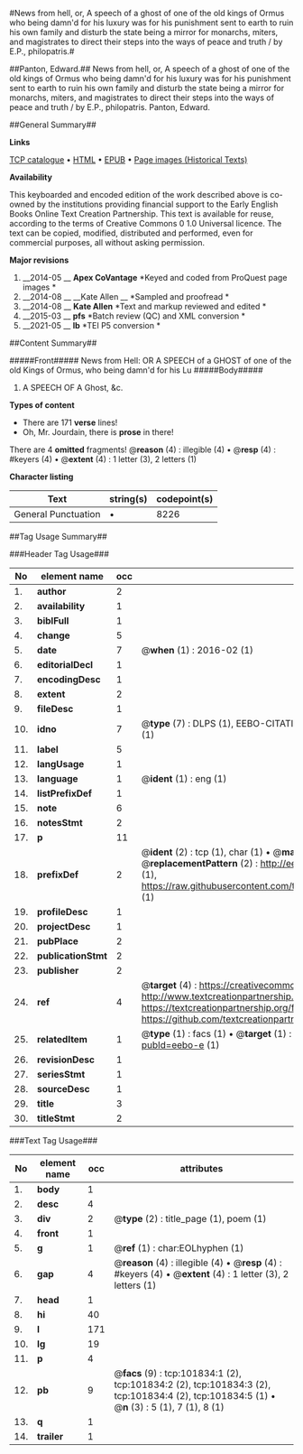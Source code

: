 #News from hell, or, A speech of a ghost of one of the old kings of Ormus who being damn'd for his luxury was for his punishment sent to earth to ruin his own family and disturb the state being a mirror for monarchs, miters, and magistrates to direct their steps into the ways of peace and truth / by E.P., philopatris.#

##Panton, Edward.##
News from hell, or, A speech of a ghost of one of the old kings of Ormus who being damn'd for his luxury was for his punishment sent to earth to ruin his own family and disturb the state being a mirror for monarchs, miters, and magistrates to direct their steps into the ways of peace and truth / by E.P., philopatris.
Panton, Edward.

##General Summary##

**Links**

[TCP catalogue](http://www.ota.ox.ac.uk/tcp/)  • 
[HTML](http://tei.it.ox.ac.uk/tcp/Texts-HTML/free/A55/A55300.html)  • 
[EPUB](http://tei.it.ox.ac.uk/tcp/Texts-EPUB/free/A55/A55300.epub) • 
[Page images (Historical Texts)](https://historicaltexts.jisc.ac.uk/eebo-13790602e)

**Availability**

This keyboarded and encoded edition of the work described above is co-owned by the
    institutions providing financial support to the Early English Books Online Text Creation
    Partnership. This text is available for reuse, according to the terms of  Creative Commons 0 1.0 Universal
    licence. The text can be copied, modified, distributed and performed, even for commercial
    purposes, all without asking permission.

**Major revisions**

1. __2014-05 __ __Apex CoVantage__ *Keyed and coded from ProQuest page images *
1. __2014-08 __ __Kate Allen __ *Sampled and proofread *
1. __2014-08 __ __Kate Allen__ *Text and markup reviewed and edited *
1. __2015-03 __ __pfs__ *Batch review (QC) and XML conversion *
1. __2021-05 __ __lb__ *TEI P5 conversion *

##Content Summary##

#####Front#####
News from Hell: OR A SPEECH of a GHOST of one of the old Kings of Ormus, who being damn'd for his Lu
#####Body#####

1. A SPEECH OF A Ghost, &c.

**Types of content**

  * There are 171 **verse** lines!
  * Oh, Mr. Jourdain, there is **prose** in there!

There are 4 **omitted** fragments! 
 @__reason__ (4) : illegible (4)  •  @__resp__ (4) : #keyers (4)  •  @__extent__ (4) : 1 letter (3), 2 letters (1)

**Character listing**


|Text|string(s)|codepoint(s)|
|---|---|---|
|General Punctuation|•|8226|

##Tag Usage Summary##

###Header Tag Usage###

|No|element name|occ|attributes|
|---|---|---|---|
|1.|__author__|2||
|2.|__availability__|1||
|3.|__biblFull__|1||
|4.|__change__|5||
|5.|__date__|7| @__when__ (1) : 2016-02 (1)|
|6.|__editorialDecl__|1||
|7.|__encodingDesc__|1||
|8.|__extent__|2||
|9.|__fileDesc__|1||
|10.|__idno__|7| @__type__ (7) : DLPS (1), EEBO-CITATION (1), VID (1), EEBO-PROQUEST (1), STC (2), OCLC (1)|
|11.|__label__|5||
|12.|__langUsage__|1||
|13.|__language__|1| @__ident__ (1) : eng (1)|
|14.|__listPrefixDef__|1||
|15.|__note__|6||
|16.|__notesStmt__|2||
|17.|__p__|11||
|18.|__prefixDef__|2| @__ident__ (2) : tcp (1), char (1)  •  @__matchPattern__ (2) : ([0-9\-]+):([0-9IVX]+) (1), (.+) (1)  •  @__replacementPattern__ (2) : http://eebo.chadwyck.com/downloadtiff?vid=$1&page=$2 (1), https://raw.githubusercontent.com/textcreationpartnership/Texts/master/tcpchars.xml#$1 (1)|
|19.|__profileDesc__|1||
|20.|__projectDesc__|1||
|21.|__pubPlace__|2||
|22.|__publicationStmt__|2||
|23.|__publisher__|2||
|24.|__ref__|4| @__target__ (4) : https://creativecommons.org/publicdomain/zero/1.0/ (1), http://www.textcreationpartnership.org/docs/. (1), https://textcreationpartnership.org/faq/#faq05 (1), https://github.com/textcreationpartnership (1)|
|25.|__relatedItem__|1| @__type__ (1) : facs (1)  •  @__target__ (1) : https://data.historicaltexts.jisc.ac.uk/view?pubId=eebo-e (1)|
|26.|__revisionDesc__|1||
|27.|__seriesStmt__|1||
|28.|__sourceDesc__|1||
|29.|__title__|3||
|30.|__titleStmt__|2||


###Text Tag Usage###

|No|element name|occ|attributes|
|---|---|---|---|
|1.|__body__|1||
|2.|__desc__|4||
|3.|__div__|2| @__type__ (2) : title_page (1), poem (1)|
|4.|__front__|1||
|5.|__g__|1| @__ref__ (1) : char:EOLhyphen (1)|
|6.|__gap__|4| @__reason__ (4) : illegible (4)  •  @__resp__ (4) : #keyers (4)  •  @__extent__ (4) : 1 letter (3), 2 letters (1)|
|7.|__head__|1||
|8.|__hi__|40||
|9.|__l__|171||
|10.|__lg__|19||
|11.|__p__|4||
|12.|__pb__|9| @__facs__ (9) : tcp:101834:1 (2), tcp:101834:2 (2), tcp:101834:3 (2), tcp:101834:4 (2), tcp:101834:5 (1)  •  @__n__ (3) : 5 (1), 7 (1), 8 (1)|
|13.|__q__|1||
|14.|__trailer__|1||

